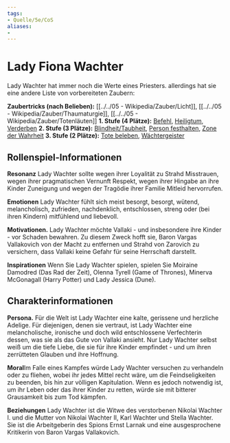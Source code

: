```yaml
---
tags:
- Quelle/5e/CoS
aliases:
- 
---
```

# Lady Fiona Wachter 
Lady Wachter hat immer noch die Werte eines Priesters. allerdings hat sie eine andere Liste von vorbereiteten Zaubern:

**Zaubertricks (nach Belieben):** [[../../05 - Wikipedia/Zauber/Licht]], [[../../05 - Wikipedia/Zauber/Thaumaturgie]], [[../../05 - Wikipedia/Zauber/Totenläuten]]
**1. Stufe (4 Plätze):** [Befehl](../../05%20-%20Wikipedia/Zauber/Befehl.md), [Heiligtum](../../05%20-%20Wikipedia/Zauber/Heiligtum.md), [Verderben](../../05%20-%20Wikipedia/Zauber/Verderben.md)
**2. Stufe (3 Plätze):** [Blindheit/Taubheit](../../05%20-%20Wikipedia/Zauber/Blindheit-Taubheit.md), [Person festhalten](../../05%20-%20Wikipedia/Zauber/Person-festhalten.md), [Zone der Wahrheit](../../05%20-%20Wikipedia/Zauber/Zone-der-Wahrheit.md)
**3. Stufe (2 Plätze):** [Tote beleben](../../05%20-%20Wikipedia/Zauber/Tote-beleben.md), [Wächtergeister](../../05%20-%20Wikipedia/Zauber/Schutzgeister.md)

## Rollenspiel-Informationen
**Resonanz** Lady Wachter sollte wegen ihrer Loyalität zu Strahd Misstrauen, wegen ihrer pragmatischen Vernunft Respekt, wegen ihrer Hingabe an ihre Kinder Zuneigung und wegen der Tragödie ihrer Familie Mitleid hervorrufen.

**Emotionen** Lady Wachter fühlt sich meist besorgt, besorgt, wütend, melancholisch, zufrieden, nachdenklich, entschlossen, streng oder (bei ihren Kindern) mitfühlend und liebevoll.

**Motivationen.** Lady Wachter möchte Vallaki - und insbesondere ihre Kinder - vor Schaden bewahren. Zu diesem Zweck hofft sie, Baron Vargas Vallakovich von der Macht zu entfernen und Strahd von Zarovich zu versichern, dass Vallaki keine Gefahr für seine Herrschaft darstellt.

**Inspirationen** Wenn Sie Lady Wachter spielen, spielen Sie Moiraine Damodred (Das Rad der Zeit), Olenna Tyrell (Game of Thrones), Minerva McGonagall (Harry Potter) und Lady Jessica (Dune).

## Charakterinformationen
**Persona.** Für die Welt ist Lady Wachter eine kalte, gerissene und herzliche Adelige. Für diejenigen, denen sie vertraut, ist Lady Wachter eine melancholische, ironische und doch wild entschlossene Verfechterin dessen, was sie als das Gute von Vallaki ansieht. Nur Lady Wachter selbst weiß um die tiefe Liebe, die sie für ihre Kinder empfindet - und um ihren zerrütteten Glauben und ihre Hoffnung.

**Moral**Im Falle eines Kampfes würde Lady Wachter versuchen zu verhandeln oder zu fliehen, wobei ihr jedes Mittel recht wäre, um die Feindseligkeiten zu beenden, bis hin zur völligen Kapitulation. Wenn es jedoch notwendig ist, um ihr Leben oder das ihrer Kinder zu retten, würde sie mit bitterer Grausamkeit bis zum Tod kämpfen.

**Beziehungen** Lady Wachter ist die Witwe des verstorbenen Nikolai Wachter I. und die Mutter von Nikolai Wachter II, Karl Wachter und Stella Wachter. Sie ist die Arbeitgeberin des Spions Ernst Larnak und eine ausgesprochene Kritikerin von Baron Vargas Vallakovich.